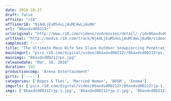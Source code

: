 ```yaml
---
date: 2018-10-27
draft: false
affsite: "r18"
afflinkr18: "NjA4LjEuMS4xLjAuMC4wLjAuMA"
url: "86axdvd00212r"
urloriginal: "http://www.r18.com/videos/vod/movies/detail/-/id=86axdvd00212r"
urlfinal: "http://media.r18.com/track/NjA4LjEuMS4xLjAuMC4wLjAuMA/videos/vod/movies/detail/-/id=86axdvd00212r"
samplevid: "----"
title: "The Ultimate Maso Wife Sex Slave Outdoor Snowpiercing Penetration"
mainimgurl: "pics.r18.com/digital/video/86axdvd00212r/86axdvd00212rps.jpg"
mainimgs: "86axdvd00212rps.jpg"
releasedate: "Mar. 16, 2018"
duration: 192
productioncomp: "Arena Entertainment"
girls: ['----']
categories: ['Ropes & Ties', 'Married Woman', 'BDSM', 'Enema']
imgurls: ['pics.r18.com/digital/video/86axdvd00212r/86axdvd00212rjp-1.jpg', 'pics.r18.com/digital/video/86axdvd00212r/86axdvd00212rjp-2.jpg', 'pics.r18.com/digital/video/86axdvd00212r/86axdvd00212rjp-3.jpg', 'pics.r18.com/digital/video/86axdvd00212r/86axdvd00212rjp-4.jpg', 'pics.r18.com/digital/video/86axdvd00212r/86axdvd00212rjp-5.jpg', 'pics.r18.com/digital/video/86axdvd00212r/86axdvd00212rjp-6.jpg', 'pics.r18.com/digital/video/86axdvd00212r/86axdvd00212rjp-7.jpg', 'pics.r18.com/digital/video/86axdvd00212r/86axdvd00212rjp-8.jpg', 'pics.r18.com/digital/video/86axdvd00212r/86axdvd00212rjp-9.jpg', 'pics.r18.com/digital/video/86axdvd00212r/86axdvd00212rjp-10.jpg', 'pics.r18.com/digital/video/86axdvd00212r/86axdvd00212rjp-11.jpg', 'pics.r18.com/digital/video/86axdvd00212r/86axdvd00212rjp-12.jpg', 'pics.r18.com/digital/video/86axdvd00212r/86axdvd00212rjp-13.jpg', 'pics.r18.com/digital/video/86axdvd00212r/86axdvd00212rjp-14.jpg', 'pics.r18.com/digital/video/86axdvd00212r/86axdvd00212rjp-15.jpg', 'pics.r18.com/digital/video/86axdvd00212r/86axdvd00212rjp-16.jpg', 'pics.r18.com/digital/video/86axdvd00212r/86axdvd00212rjp-17.jpg', 'pics.r18.com/digital/video/86axdvd00212r/86axdvd00212rjp-18.jpg', 'pics.r18.com/digital/video/86axdvd00212r/86axdvd00212rjp-19.jpg', 'pics.r18.com/digital/video/86axdvd00212r/86axdvd00212rjp-20.jpg']
imgs: ['86axdvd00212rjp-1.jpg', '86axdvd00212rjp-2.jpg', '86axdvd00212rjp-3.jpg', '86axdvd00212rjp-4.jpg', '86axdvd00212rjp-5.jpg', '86axdvd00212rjp-6.jpg', '86axdvd00212rjp-7.jpg', '86axdvd00212rjp-8.jpg', '86axdvd00212rjp-9.jpg', '86axdvd00212rjp-10.jpg', '86axdvd00212rjp-11.jpg', '86axdvd00212rjp-12.jpg', '86axdvd00212rjp-13.jpg', '86axdvd00212rjp-14.jpg', '86axdvd00212rjp-15.jpg', '86axdvd00212rjp-16.jpg', '86axdvd00212rjp-17.jpg', '86axdvd00212rjp-18.jpg', '86axdvd00212rjp-19.jpg', '86axdvd00212rjp-20.jpg']
---
```

